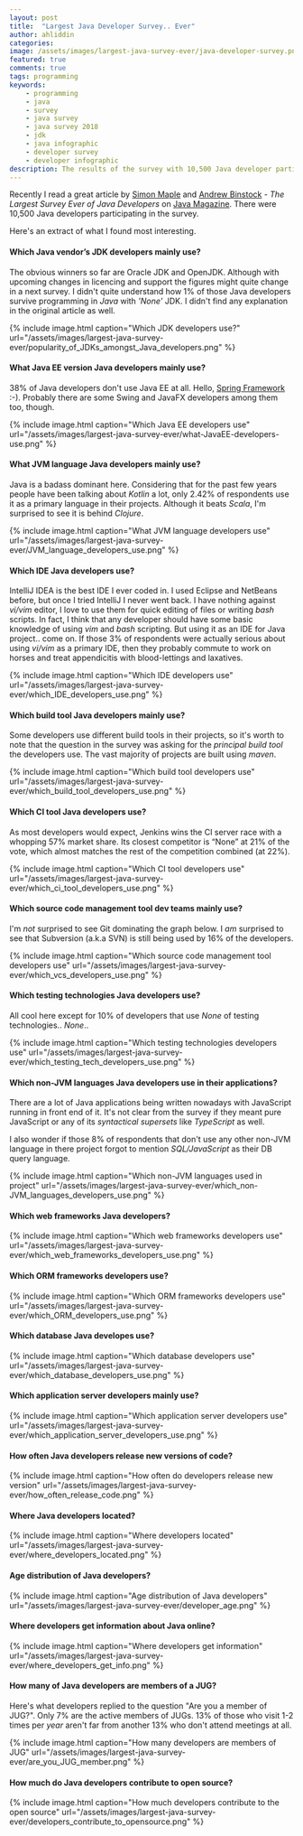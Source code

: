 ```yaml
---
layout: post
title:  "Largest Java Developer Survey.. Ever"
author: ahliddin
categories:
image: /assets/images/largest-java-survey-ever/java-developer-survey.png
featured: true
comments: true
tags: programming
keywords:
    - programming
    - java
    - survey
    - java survey
    - java survey 2018
    - jdk
    - java infographic
    - developer survey
    - developer infographic
description: The results of the survey with 10,500 Java developer participants
---
```


Recently I read a great article by [Simon Maple](https://twitter.com/sjmaple) and [Andrew Binstock](https://twitter.com/platypusguy) -
_The Largest Survey Ever of Java Developers_ on [Java Magazine](http://www.javamagazine.mozaicreader.com).
There were 10,500 Java developers participating in the survey.

Here's an extract of what I found most interesting.

#### Which Java vendor’s JDK developers mainly use?
The obvious winners so far are Oracle JDK and OpenJDK. Although with upcoming changes in licencing and support the figures might quite change in a next survey.
I didn't quite understand how 1% of those Java developers survive programming in *Java* with *'None'* JDK. I didn't find any explanation in the original article as well.

{% include image.html
    caption="Which JDK developers use?"
    url="/assets/images/largest-java-survey-ever/popularity_of_JDKs_amongst_Java_developers.png"
%}

#### What Java EE version Java developers mainly use?
38% of Java developers don't use Java EE at all. Hello, [Spring Framework](https://spring.io) :-).
Probably there are some Swing and JavaFX developers among them too, though.

{% include image.html
    caption="Which Java EE developers use"
    url="/assets/images/largest-java-survey-ever/what-JavaEE-developers-use.png"
%}


#### What JVM language Java developers mainly use?

Java is a badass dominant here.
Considering that for the past few years people have been talking about *Kotlin* a lot, only 2.42% of respondents use it as a primary language in their projects.
Although it beats *Scala*, I'm surprised to see it is behind *Clojure*.

{% include image.html
    caption="What JVM language developers use"
    url="/assets/images/largest-java-survey-ever/JVM_language_developers_use.png"
%}


#### Which IDE Java developers use?

IntelliJ IDEA is the best IDE I ever coded in. I used Eclipse and NetBeans before, but once I tried IntelliJ I never went back.
I have nothing against *vi/vim* editor, I love to use them for quick editing of files or writing *bash* scripts.
In fact, I think that any developer should have some basic knowledge of using *vim* and *bash* scripting.
But using it as an IDE for Java project.. come on. If those 3% of respondents were actually serious about using *vi/vim* as a primary IDE,
then they probably commute to work on horses and treat appendicitis with blood-lettings and laxatives.

{% include image.html
    caption="Which IDE developers use"
    url="/assets/images/largest-java-survey-ever/which_IDE_developers_use.png"
%}


#### Which build tool Java developers mainly use?

Some developers use different build tools in their projects,
so it's worth to note that the question in the survey was asking for the *principal build tool*
the developers use. The vast majority of projects are built using *maven*.

{% include image.html
    caption="Which build tool developers use"
    url="/assets/images/largest-java-survey-ever/which_build_tool_developers_use.png"
%}

#### Which CI tool Java developers use?
As most developers would expect, Jenkins wins the CI server race with a whopping 57% market
share. Its closest competitor is “None” at 21% of the vote, which almost matches the rest of
the competition combined (at 22%).

{% include image.html
    caption="Which CI tool developers use"
    url="/assets/images/largest-java-survey-ever/which_ci_tool_developers_use.png"
%}

#### Which source code management tool dev teams mainly use?
I'm *not* surprised to see Git dominating the graph below. I *am* surprised to see that Subversion (a.k.a SVN)
is still being used by 16% of the developers.

{% include image.html
    caption="Which source code management tool developers use"
    url="/assets/images/largest-java-survey-ever/which_vcs_developers_use.png"
%}


#### Which testing technologies Java developers use?
All cool here except for 10% of developers that use *None* of testing technologies.. *None*..

{% include image.html
    caption="Which testing technologies developers use"
    url="/assets/images/largest-java-survey-ever/which_testing_tech_developers_use.png"
%}


#### Which non-JVM languages Java developers use in their applications?
There are a lot of Java applications being written nowadays with JavaScript running in front end of it.
It's not clear from the survey if they meant pure JavaScript or any of its *syntactical supersets* like *TypeScript* as well.

I also wonder if those 8% of respondents that don't use any other non-JVM language in there project forgot to mention *SQL/JavaScript* as their DB query language.

{% include image.html
    caption="Which non-JVM languages used in project"
    url="/assets/images/largest-java-survey-ever/which_non-JVM_languages_developers_use.png"
%}


#### Which web frameworks Java developers?
{% include image.html
    caption="Which web frameworks developers use"
    url="/assets/images/largest-java-survey-ever/which_web_frameworks_developers_use.png"
%}


#### Which ORM frameworks developers use?
{% include image.html
    caption="Which ORM frameworks developers use"
    url="/assets/images/largest-java-survey-ever/which_ORM_developers_use.png"
%}

#### Which database Java developes use?
{% include image.html
    caption="Which database developers use"
    url="/assets/images/largest-java-survey-ever/which_database_developers_use.png"
%}

#### Which application server developers mainly use?

{% include image.html
    caption="Which application server developers use"
    url="/assets/images/largest-java-survey-ever/which_application_server_developers_use.png"
%}

#### How often Java developers release new versions of code?
{% include image.html
    caption="How often do developers release new version"
    url="/assets/images/largest-java-survey-ever/how_often_release_code.png"
%}

#### Where Java developers located?

{% include image.html
    caption="Where developers located"
    url="/assets/images/largest-java-survey-ever/where_developers_located.png"
%}

#### Age distribution of Java developers?
{% include image.html
    caption="Age distribution of Java developers"
    url="/assets/images/largest-java-survey-ever/developer_age.png"
%}

#### Where developers get information about Java online?
{% include image.html
    caption="Where developers get information"
    url="/assets/images/largest-java-survey-ever/where_developers_get_info.png"
%}

#### How many of Java developers are members of a JUG?
Here's what developers replied to the question "Are you a member of JUG?".
Only 7% are the active members of JUGs.
13% of those who visit 1-2 times per *year* aren't far from another 13% who don't attend meetings at all.

{% include image.html
    caption="How many developers are members of JUG"
    url="/assets/images/largest-java-survey-ever/are_you_JUG_member.png"
%}

#### How much do Java developers contribute to open source?
{% include image.html
    caption="How much developers contribute to the open source"
    url="/assets/images/largest-java-survey-ever/developers_contribute_to_opensource.png"
%}